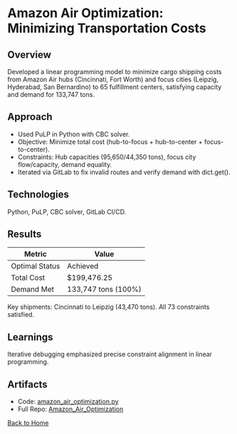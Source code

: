 # Amazon Air Optimization: Minimizing Transportation Costs

## Overview
Developed a linear programming model to minimize cargo shipping costs from Amazon Air hubs (Cincinnati, Fort Worth) and focus cities (Leipzig, Hyderabad, San Bernardino) to 65 fulfillment centers, satisfying capacity and demand for 133,747 tons.

## Approach
- Used PuLP in Python with CBC solver.
- Objective: Minimize total cost (hub-to-focus + hub-to-center + focus-to-center).
- Constraints: Hub capacities (95,650/44,350 tons), focus city flow/capacity, demand equality.
- Iterated via GitLab to fix invalid routes and verify demand with dict.get().

## Technologies
Python, PuLP, CBC solver, GitLab CI/CD.

## Results
| Metric          | Value          |
|-----------------|----------------|
| Optimal Status  | Achieved       |
| Total Cost      | $199,476.25    |
| Demand Met      | 133,747 tons (100%) |

Key shipments: Cincinnati to Leipzig (43,470 tons). All 73 constraints satisfied.

## Learnings
Iterative debugging emphasized precise constraint alignment in linear programming.

## Artifacts
- Code: [amazon_air_optimization.py](../Amazon_Air_Optimization/amazon_air_optimization.py)
- Full Repo: [Amazon_Air_Optimization](../Amazon_Air_Optimization)

[Back to Home](/)
